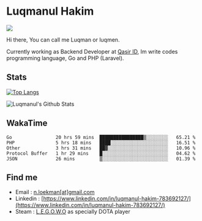 
# Luqmanul Hakim

![](https://komarev.com/ghpvc/?username=luqman-v1)

Hi there, You can call me Luqman or luqmen.

Currently working as Backend Developer at [Qasir ID](https://qasir.id), Im write codes programming language, Go and PHP (Laravel).
## Stats

[![Top Langs](https://github-readme-stats.vercel.app/api/top-langs/?username=luqman-v1&layout=compact)](https://github.com/anuraghazra/github-readme-stats)

![Luqmanul's Github Stats](https://github-readme-stats.vercel.app/api?username=luqman-v1&show_icons=true)


## WakaTime 

<!--START_SECTION:waka-->
```text
Go                20 hrs 59 mins  ████████████████▒░░░░░░░░   65.21 % 
PHP               5 hrs 18 mins   ████░░░░░░░░░░░░░░░░░░░░░   16.51 % 
Other             3 hrs 31 mins   ██▓░░░░░░░░░░░░░░░░░░░░░░   10.96 % 
Protocol Buffer   1 hr 29 mins    █░░░░░░░░░░░░░░░░░░░░░░░░   04.62 % 
JSON              26 mins         ▒░░░░░░░░░░░░░░░░░░░░░░░░   01.39 % 
```
<!--END_SECTION:waka-->


## Find me 

- Email : [n.loekman[at]gmail.com](mailto:n.loekman@gmail.com)
- Linkedin : [https://www.linkedin.com/in/luqmanul-hakim-783692127/](https://www.linkedin.com/in/luqmanul-hakim-783692127/)
- Steam : [L.E.G.O.W.O](https://steamcommunity.com/id/fuukmans) as specially DOTA player


